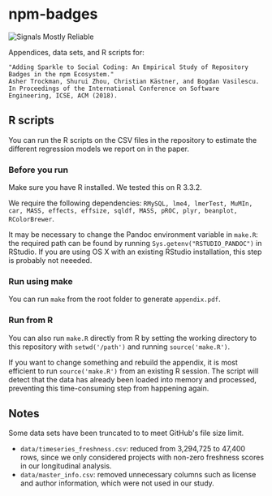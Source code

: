 # npm-badges

![Signals Mostly Reliable](https://img.shields.io/badge/signals-mostly%20reliable-yellowgreen.svg)

Appendices, data sets, and R scripts for:

```
"Adding Sparkle to Social Coding: An Empirical Study of Repository Badges in the npm Ecosystem."
Asher Trockman, Shurui Zhou, Christian Kästner, and Bogdan Vasilescu.
In Proceedings of the International Conference on Software Engineering, ICSE, ACM (2018).

```

## R scripts

You can run the R scripts on the CSV files in the repository to estimate the different regression models we report on in the paper.

### Before you run

Make sure you have R installed. We tested this on R 3.3.2.

We require the following dependencies: `RMySQL, lme4, lmerTest, MuMIn, car, MASS, effects, effsize, sqldf, MASS, pROC, plyr, beanplot, RColorBrewer`.

It may be necessary to change the Pandoc environment variable in `make.R`: the required path can be found by running `Sys.getenv("RSTUDIO_PANDOC")` in RStudio. If you are using OS X with an existing RStudio installation, this step is probably not neeeded.

### Run using make

You can run `make` from the root folder to generate `appendix.pdf`.

### Run from R

You can also run `make.R` directly from R by setting the working directory to this repository with `setwd('/path')` and running `source('make.R')`.

If you want to change something and rebuild the appendix, it is most efficient to run `source('make.R')` from an existing R session. The script will detect that the data has already been loaded into memory and processed, preventing this time-consuming step from happening again.

## Notes

Some data sets have been truncated to to meet GitHub's file size limit.
* `data/timeseries_freshness.csv`: reduced from 3,294,725 to 47,400 rows, since we only considered projects with non-zero freshness scores in our longitudinal analysis.
* `data/master_info.csv`: removed unnecessary columns such as license and author information, which were not used in our study.
